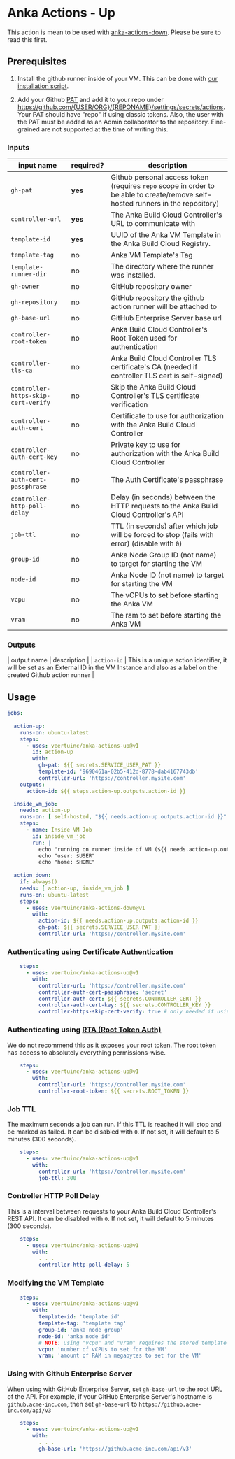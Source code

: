 # Anka Actions - Up

This action is mean to be used with [anka-actions-down](https://github.com/veertuinc/anka-actions-up). Please be sure to read this first.

## Prerequisites

1. Install the github runner inside of your VM. This can be done with [our installation script](https://github.com/veertuinc/getting-started/blob/master/GITHUB_ACTIONS/install.sh).

2. Add your Github [PAT](https://docs.github.com/en/authentication/keeping-your-account-and-data-secure/creating-a-personal-access-token) and add it to your repo under https://github.com/{USER/ORG}/{REPONAME}/settings/secrets/actions. Your PAT should have "repo" if using classic tokens. Also, the user with the PAT must be added as an Admin collaborator to the repository. Fine-grained are not supported at the time of writing this.

### Inputs

| input name                          | required? | description                                                                                                                     |
|-------------------------------------|-------------|---------------------------------------------------------------------------------------------------------------------------------|
| `gh-pat`                            | **yes** | Github personal access token (requires `repo` scope in order to be able to create/remove self-hosted runners in the repository) |
| `controller-url`                    | **yes** | The Anka Build Cloud Controller's URL to communicate with                                                                       |
| `template-id`                       | **yes** | UUID of the Anka VM Template in the Anka Build Cloud Registry.                                                                  |
| `template-tag`                      | no | Anka VM Template's Tag                                                                                                          |
| `template-runner-dir`               | no | The directory where the runner was installed.                                                                                   |
| `gh-owner`                          | no | GitHub repository owner                                                                                                         |
| `gh-repository`                     | no | GitHub repository the github action runner will be attached to                                                                  |
| `gh-base-url`                       | no | GitHub Enterprise Server base url                                                                                               |
| `controller-root-token`             | no | Anka Build Cloud Controller's Root Token used for authentication                                                                |
| `controller-tls-ca`                 | no | Anka Build Cloud Controller TLS certificate's CA (needed if controller TLS cert is self-signed)                                 |
| `controller-https-skip-cert-verify` | no | Skip the Anka Build Cloud Controller's TLS certificate verification                                                             |
| `controller-auth-cert`              | no | Certificate to use for authorization with the Anka Build Cloud Controller                                                       |
| `controller-auth-cert-key`          | no | Private key to use for authorization with the Anka Build Cloud Controller                                                       |
| `controller-auth-cert-passphrase`   | no | The Auth Certificate's passphrase                                                                                               |
| `controller-http-poll-delay`        | no | Delay (in seconds) between the HTTP requests to the Anka Build Cloud Controller's API                                           |
| `job-ttl`                           | no | TTL (in seconds) after which job will be forced to stop (fails with error) (disable with `0`)                                   |
| `group-id`                          | no | Anka Node Group ID (not name) to target for starting the VM                                                                     |
| `node-id`                           | no | Anka Node ID (not name) to target for starting the VM                                                                           |
| `vcpu`                              | no | The vCPUs to set before starting the Anka VM                                                                                    |
| `vram`                              | no | The ram to set before starting the Anka VM                                                                                      |

### Outputs

| output name | description |
| `action-id` | This is a unique action identifier, it will be set as an External ID in the VM Instance and also as a label on the created Github action runner |

## Usage

```yaml
jobs:
 
  action-up:
    runs-on: ubuntu-latest
    steps:
      - uses: veertuinc/anka-actions-up@v1
        id: action-up
        with:
          gh-pat: ${{ secrets.SERVICE_USER_PAT }}
          template-id: '9690461a-02b5-412d-8778-dab4167743db'
          controller-url: 'https://controller.mysite.com'
    outputs:
      action-id: ${{ steps.action-up.outputs.action-id }}

  inside_vm_job:
    needs: action-up
    runs-on: [ self-hosted, "${{ needs.action-up.outputs.action-id }}" ]
    steps:
      - name: Inside VM Job
        id: inside_vm_job
        run: |
          echo "running on runner inside of VM (${{ needs.action-up.outputs.action-id }})"
          echo "user: $USER"
          echo "home: $HOME"
          
  action_down:
    if: always()
    needs: [ action-up, inside_vm_job ]
    runs-on: ubuntu-latest
    steps:
      - uses: veertuinc/anka-actions-down@v1
        with:
          action-id: ${{ needs.action-up.outputs.action-id }}
          gh-pat: ${{ secrets.SERVICE_USER_PAT }}
          controller-url: 'https://controller.mysite.com'
```

### Authenticating using [Certificate Authentication](https://docs.veertu.com/anka/anka-build-cloud/advanced-security-features/certificate-authentication/)

```yaml
    steps:
      - uses: veertuinc/anka-actions-up@v1
        with:
          controller-url: 'https://controller.mysite.com'
          controller-auth-cert-passphrase: 'secret'
          controller-auth-cert: ${{ secrets.CONTROLLER_CERT }}
          controller-auth-cert-key: ${{ secrets.CONTROLLER_KEY }}
          controller-https-skip-cert-verify: true # only needed if using self-signed cert for HTTPS/TLS
```

### Authenticating using [RTA (Root Token Auth)](https://docs.veertu.com/anka/anka-build-cloud/advanced-security-features/token-authentication/#protecting-your-cloud-with-rta-root-token-auth)

We do not recommend this as it exposes your root token. The root token has access to absolutely everything permissions-wise.

```yaml
    steps:
      - uses: veertuinc/anka-actions-up@v1
        with:
          controller-url: 'https://controller.mysite.com'
          controller-root-token: ${{ secrets.ROOT_TOKEN }}
```

### Job TTL

The maximum seconds a job can run. If this TTL is reached it will stop and be marked as failed. It can be disabled with `0`. If not set, it will default to 5 minutes (300 seconds).

```yaml
    steps:
      - uses: veertuinc/anka-actions-up@v1
        with:
          controller-url: 'https://controller.mysite.com'
          job-ttl: 300
```

### Controller HTTP Poll Delay

This is a interval between requests to your Anka Build Cloud Controller's REST API. It can be disabled with `0`. If not set, it will default to 5 minutes (300 seconds).

```yaml
    steps:
      - uses: veertuinc/anka-actions-up@v1
        with:
          . . .
          controller-http-poll-delay: 5
```

### Modifying the VM Template

```yaml
    steps:
      - uses: veertuinc/anka-actions-up@v1
        with:
          template-id: 'template id'
          template-tag: 'template tag'
          group-id: 'anka node group'
          node-id: 'anka node id'
          # NOTE: using "vcpu" and "vram" requires the stored template to be in stopped state
          vcpu: 'number of vCPUs to set for the VM'
          vram: 'amount of RAM in megabytes to set for the VM'
```

### Using with Github Enterprise Server

When using with GitHub Enterprise Server, set `gh-base-url` to the root URL of the API.
For example, if your GitHub Enterprise Server's hostname is `github.acme-inc.com`,
then set `gh-base-url` to `https://github.acme-inc.com/api/v3`

```yaml
    steps:
      - uses: veertuinc/anka-actions-up@v1
        with:
          . . .
          gh-base-url: 'https://github.acme-inc.com/api/v3'
```